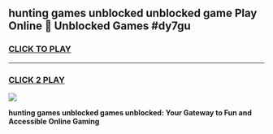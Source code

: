 
## hunting games unblocked unblocked game Play Online 👋 Unblocked Games #dy7gu
<h3>
<a href="https://premium.freeplayer.one?title=hunting_games_unblocked&ref=21F">CLICK TO PLAY</a></h3>
<hr>

<h3>
<a href="https://premium.freeplayer.one?title=hunting_games_unblocked&ref=21F">CLICK 2 PLAY</a>
  
</h3>

<a href="https://premium.freeplayer.one?title=hunting_games_unblocked&ref=21F/"><img src="https://clearcache.store/games.png"></a>


**hunting games unblocked games unblocked: Your Gateway to Fun and Accessible Online Gaming**
